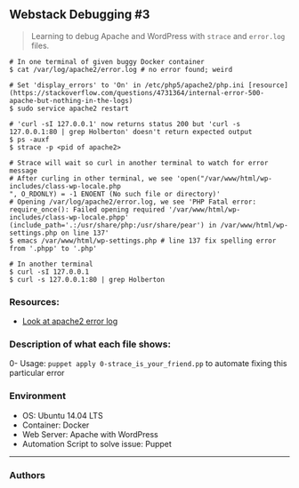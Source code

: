 ## Webstack Debugging #3
> Learning to debug Apache and WordPress with ```strace``` and ```error.log``` files.

```
# In one terminal of given buggy Docker container
$ cat /var/log/apache2/error.log # no error found; weird

# Set 'display_errors' to 'On' in /etc/php5/apache2/php.ini [resource](https://stackoverflow.com/questions/4731364/internal-error-500-apache-but-nothing-in-the-logs)
$ sudo service apache2 restart

# 'curl -sI 127.0.0.1' now returns status 200 but 'curl -s 127.0.0.1:80 | grep Holberton' doesn't return expected output
$ ps -auxf
$ strace -p <pid of apache2>

# Strace will wait so curl in another terminal to watch for error message
# After curling in other terminal, we see 'open("/var/www/html/wp-includes/class-wp-locale.php
", O_RDONLY) = -1 ENOENT (No such file or directory)'
# Opening /var/log/apache2/error.log, we see 'PHP Fatal error: require_once(): Failed opening required '/var/www/html/wp-includes/class-wp-locale.phpp' (include_path='.:/usr/share/php:/usr/share/pear') in /var/www/html/wp-settings.php on line 137'
$ emacs /var/www/html/wp-settings.php # line 137 fix spelling error from '.phpp' to '.php'
```

```
# In another terminal
$ curl -sI 127.0.0.1
$ curl -s 127.0.0.1:80 | grep Holberton
```

### Resources:
* [Look at apache2 error log](https://stackoverflow.com/questions/4731364/internal-error-500-apache-but-nothing-in-the-logs)

### Description of what each file shows:
0- Usage: ```puppet apply 0-strace_is_your_friend.pp``` to automate fixing this particular error

### Environment
* OS: Ubuntu 14.04 LTS
* Container: Docker
* Web Server: Apache with WordPress
* Automation Script to solve issue: Puppet
---
### Authors
